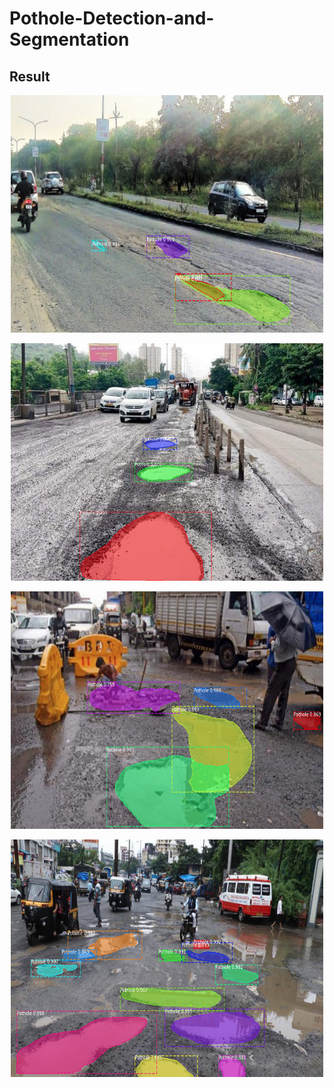 # Pothole-Detection-and-Segmentation
## Result

<p align="center" width="100%">
<!--   <img align="left" alt="Before" src="demo/1.jpg" height="360px" width="455px">  -->
<!--   <img align="right" alt="After" src="demo/1r.png" height="360px" width="455px"> -->
  <img alt="Result1" src="demo/1r.png" height="380px" width="500px" >
</p>  

<p align="center" width="100%">
<!--   <img align="left" alt="Before" src="demo/2.jpg" height="360px" width="455px">  -->
<!--   <img align="right" alt="After" src="demo/2r.png" height="360px" width="455px"> -->
  <img alt="Result2" src="demo/2r.png" height="380px" width="500px">
</p>

<p align="center" width="100%">
<!--   <img align="left" alt="Before" src="demo/3.jpg" height="360px" width="455px">  -->
<!--   <img align="right" alt="After" src="demo/3r.png" height="360px" width="455px"> -->
  <img alt="Result3" src="demo/3r.png" height="380px" width="500px">
</p>

<p align="center" width="100%">
<!--   <img align="left" alt="Before" src="demo/4.jpg" height="360px" width="455px">  -->
<!--   <img align="right" alt="After" src="demo/4r.png" height="360px" width="455px"> -->
  <img alt="Result4" src="demo/4r.png" height="380px" width="500px">
</p>
